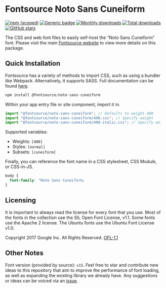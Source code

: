 # Fontsource Noto Sans Cuneiform

[![npm (scoped)](https://img.shields.io/npm/v/@fontsource/noto-sans-cuneiform?color=brightgreen)](https://www.npmjs.com/package/@fontsource/noto-sans-cuneiform) [![Generic badge](https://img.shields.io/badge/fontsource-passing-brightgreen)](https://github.com/fontsource/fontsource) [![Monthly downloads](https://badgen.net/npm/dm/@fontsource/noto-sans-cuneiform)](https://github.com/fontsource/fontsource) [![Total downloads](https://badgen.net/npm/dt/@fontsource/noto-sans-cuneiform)](https://github.com/fontsource/fontsource) [![GitHub stars](https://img.shields.io/github/stars/fontsource/fontsource.svg?style=social&label=Star)](https://github.com/fontsource/fontsource/stargazers)

The CSS and web font files to easily self-host the “Noto Sans Cuneiform” font. Please visit the main [Fontsource website](https://fontsource.org/fonts/noto-sans-cuneiform) to view more details on this package.

## Quick Installation

Fontsource has a variety of methods to import CSS, such as using a bundler like Webpack. Alternatively, it supports SASS. Full documentation can be found [here](https://fontsource.org/docs/getting-started/introduction).

```javascript
npm install @fontsource/noto-sans-cuneiform
```

Within your app entry file or site component, import it in.

```javascript
import "@fontsource/noto-sans-cuneiform"; // Defaults to weight 400
import "@fontsource/noto-sans-cuneiform/400.css"; // Specify weight
import "@fontsource/noto-sans-cuneiform/400-italic.css"; // Specify weight and style

```

Supported variables:
- Weights: `[400]`
- Styles: `[normal]`
- Subsets: `[cuneiform]`

Finally, you can reference the font name in a CSS stylesheet, CSS Module, or CSS-in-JS.

```css
body {
  font-family: "Noto Sans Cuneiform;
}
```

## Licensing
It is important to always read the license for every font that you use.
Most of the fonts in the collection use the SIL Open Font License, v1.1. Some fonts use the Apache 2 license. The Ubuntu fonts use the Ubuntu Font License v1.0.

Copyright 2017 Google Inc. All Rights Reserved.
[OFL-1.1](http://scripts.sil.org/OFL)

## Other Notes
Font version (provided by source): `v15`.
Feel free to star and contribute new ideas to this repository that aim to improve the performance of font loading, as well as expanding the existing library we already have. Any suggestions or ideas can be voiced via an [issue](https://github.com/fontsource/fontsource/issues).